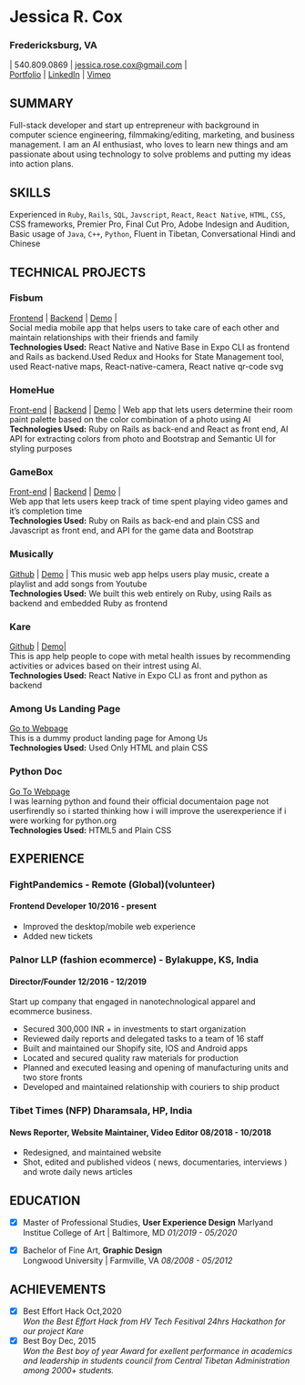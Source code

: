 # Jessica R. Cox
### Fredericksburg, VA
| 540.809.0869 | jessica.rose.cox@gmail.com |  
[Portfolio](https://www.jessicarcox.com) | [LinkedIn](https://www.linkedin.com/in/jessicarcox/) | [Vimeo](https://vimeo.com/jessicarcox)
##  **SUMMARY**
Full-stack developer and start up entrepreneur with background in computer science engineering, filmmaking/editing, marketing, and business management. I am an AI enthusiast, who loves to learn new things and am passionate about using technology to solve problems and putting my ideas into action plans.
 
##  **SKILLS** 
Experienced in ```Ruby```, ```Rails```, ```SQL```, ```Javscript```, ```React```, ```React Native```, ```HTML```, ```CSS```, CSS frameworks, Premier Pro, Final Cut Pro, Adobe Indesign and Audition, Basic usage of ```Java```, ```C++```, ```Python```,  Fluent in Tibetan, Conversational Hindi and Chinese 
 
##  **TECHNICAL PROJECTS**
###  **Fisbum** 
[Frontend](https://github.com/Calls4ever/fisbum-app) | [Backend](https://github.com/Calls4ever/fisbum-backend) | [Demo](https://youtu.be/rX63iSQd1SE) |  
Social media mobile app that helps users to take care of each other and maintain relationships with their friends and family  
**Technologies Used:** React Native and  Native Base in Expo CLI as frontend and Rails as backend.Used Redux and Hooks for State Management tool, used React-native maps, React-native-camera, React native qr-code svg

### **HomeHue**
[Front-end](https://github.com/Calls4ever/HomeHue-front-end) | [Backend](https://github.com/Calls4ever/HomeHue-back-end) | [Demo](https://youtu.be/ak3OjLj_duU) |
Web app that lets users determine their room paint palette based on the color combination of a photo using AI  
**Technologies Used:** Ruby on Rails as back-end and React as front end, AI API for extracting colors from photo and Bootstrap and Semantic UI for styling purposes

### **GameBox**
[Front-end](https://github.com/Calls4ever/gameBox) | [Backend](https://github.com/Calls4ever/gameBox--backend) | [Demo](https://www.youtube.com/watch?v=L2fJH8gxQ-Q) |  
Web app that lets users keep track of time spent playing video games and it’s completion time  
**Technologies Used:** Ruby on Rails as back-end and plain CSS and Javascript as front end, and API for the game data and Bootstrap

### **Musically**  
[Github](https://github.com/Calls4ever/musically) | [Demo](https://www.youtube.com/watch?v=ndQMyEHGt-E) |
This music web app helps users play music, create a playlist  and add songs from Youtube  
**Technologies Used:** We built  this web entirely on Ruby, using Rails as backend and embedded Ruby as frontend

### **Kare**  
[Github](https://github.com/Calls4ever/hv-hackathon-kare) | [Demo](https://www.youtube.com/watch?v=ndQMyEHGt-E)|  
This is app help people to cope with metal health issues by recommending activities or advices based on their intrest using AI.  
**Technologies Used:** React Native in Expo CLI as front and python as backend

### **Among Us Landing Page**  
[Go to Webpage](https://calls4ever.github.io/among-us-landing-page/)  
This is a dummy product landing page for Among Us  
**Technologies Used:** Used Only HTML and  plain CSS

### **Python Doc**  
[Go To Webpage](https://calls4ever.github.io/technical-documentation-page/)  
I was learning python and found their official documentaion page not userfirendly so i started thinking how i will improve the userexperience if i were working for python.org  
**Technologies Used:** HTML5 and Plain CSS

## **EXPERIENCE**

### FightPandemics - Remote (Global)(volunteer)
 #### Frontend Developer	     10/2016 - present
  * Improved the desktop/mobile web experience
  * Added new tickets
  

### Palnor LLP (fashion ecommerce) - Bylakuppe, KS, India  
 #### Director/Founder	     12/2016 - 12/2019
 Start up company that engaged  in nanotechnological apparel and ecommerce business.
  * Secured 300,000 INR + in investments to start organization
  * Reviewed daily reports and delegated tasks to a team of 16 staff
  * Built and maintained our Shopify site, IOS and Android apps
  * Located and secured quality raw materials for production
  * Planned and executed leasing and opening of manufacturing units and two store fronts
  * Developed and maintained relationship with couriers to ship product 

### Tibet Times (NFP)	Dharamsala, HP, India  
#### News Reporter, Website Maintainer, Video Editor	       08/2018 - 10/2018
  * Redesigned, and maintained website
  * Shot, edited and published videos ( news, documentaries, interviews ) and wrote daily news articles

## **EDUCATION**
- [x] Master of Professional Studies, **User Experience Design** 
Marlyand Institue College of Art |	Baltimore, MD  *01/2019 - 05/2020*

- [x] Bachelor of Fine Art, **Graphic Design**  
Longwood University | Farmville, VA	 *08/2008 - 05/2012*


## **ACHIEVEMENTS**
- [x] Best Effort Hack Oct,2020  
*Won the Best Effort Hack from HV Tech Fesitival 24hrs Hackathon for our project Kare*
- [x] Best Boy Dec, 2015  
*Won the Best boy of year Award for exellent performance in academics and leadership in students council from Central Tibetan Administration among 2000+ students.*
